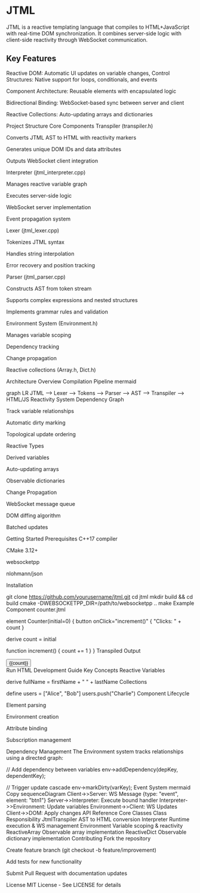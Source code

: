 # JTML

JTML is a reactive templating language that compiles to HTML+JavaScript with real-time DOM synchronization. It combines server-side logic with client-side reactivity through WebSocket communication.

## Key Features
Reactive DOM: Automatic UI updates on variable changes, 
Control Structures: Native support for loops, conditionals, and events

Component Architecture: Reusable elements with encapsulated logic

Bidirectional Binding: WebSocket-based sync between server and client

Reactive Collections: Auto-updating arrays and dictionaries

Project Structure
Core Components
Transpiler (transpiler.h)

Converts JTML AST to HTML with reactivity markers

Generates unique DOM IDs and data attributes

Outputs WebSocket client integration

Interpreter (jtml_interpreter.cpp)

Manages reactive variable graph

Executes server-side logic

WebSocket server implementation

Event propagation system

Lexer (jtml_lexer.cpp)

Tokenizes JTML syntax

Handles string interpolation

Error recovery and position tracking

Parser (jtml_parser.cpp)

Constructs AST from token stream

Supports complex expressions and nested structures

Implements grammar rules and validation

Environment System (Environment.h)

Manages variable scoping

Dependency tracking

Change propagation

Reactive collections (Array.h, Dict.h)

Architecture Overview
Compilation Pipeline
mermaid

graph LR
    JTML --> Lexer --> Tokens --> Parser --> AST --> Transpiler --> HTML/JS
Reactivity System
Dependency Graph

Track variable relationships

Automatic dirty marking

Topological update ordering

Reactive Types

Derived variables

Auto-updating arrays

Observable dictionaries

Change Propagation

WebSocket message queue

DOM diffing algorithm

Batched updates

Getting Started
Prerequisites
C++17 compiler

CMake 3.12+

websocketpp

nlohmann/json

Installation

git clone https://github.com/yourusername/jtml.git
cd jtml
mkdir build && cd build
cmake -DWEBSOCKETPP_DIR=/path/to/websocketpp ..
make
Example Component
counter.jtml

element Counter(initial=0) {
  button onClick="increment()" {
    "Clicks: " + count
  }
  
  derive count = initial
  
  function increment() {
    count += 1
  }
}
Transpiled Output


<div id="counter_1" data-jtml-component="Counter">
  <button onclick="sendEvent('counter_1', 'increment', [])">
    {{count}}
  </button>
</div>
Run HTML
Development Guide
Key Concepts
Reactive Variables


derive fullName = firstName + " " + lastName
Collections


define users = ["Alice", "Bob"]
users.push("Charlie")
Component Lifecycle

Element parsing

Environment creation

Attribute binding

Subscription management

Dependency Management
The Environment system tracks relationships using a directed graph:


// Add dependency between variables
env->addDependency(depKey, dependentKey);

// Trigger update cascade
env->markDirty(varKey);
Event System
mermaid
Copy
sequenceDiagram
    Client->>Server: WS Message {type: "event", element: "btn1"}
    Server->>Interpreter: Execute bound handler
    Interpreter->>Environment: Update variables
    Environment->>Client: WS Updates
    Client->>DOM: Apply changes
API Reference
Core Classes
Class	Responsibility
JtmlTranspiler	AST to HTML conversion
Interpreter	Runtime execution & WS management
Environment	Variable scoping & reactivity
ReactiveArray	Observable array implementation
ReactiveDict	Observable dictionary implementation
Contributing
Fork the repository

Create feature branch (git checkout -b feature/improvement)

Add tests for new functionality

Submit Pull Request with documentation updates

License
MIT License - See LICENSE for details

